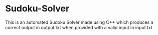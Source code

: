# Sudoku-Solver
This is an automated Sudoku Solver made using C++ which produces a correct output in output.txt when provided with a valid input in input.txt
